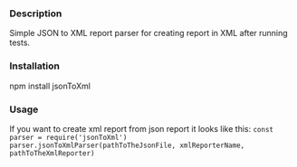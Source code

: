 ### Description
Simple JSON to XML report parser for creating report in XML after running tests.

### Installation
npm install jsonToXml

### Usage
If you want to create xml report from json report it looks like this:
```const parser = require('jsonToXml')```
```parser.jsonToXmlParser(pathToTheJsonFile, xmlReporterName, pathToTheXmlReporter)```